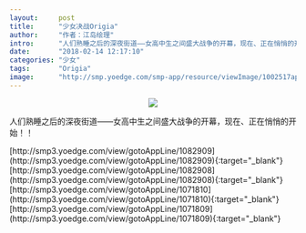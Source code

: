 ```yaml
---
layout:     post
title:      "少女决战Origia"
author:     "作者：江岛绘理"
intro:      "人们熟睡之后的深夜街道——女高中生之间盛大战争的开幕，现在、正在悄悄的开始！！"
date:       "2018-02-14 12:17:10"
categories: "少女"
tags:       "Origia"
image:      "http://smp.yoedge.com/smp-app/resource/viewImage/1002517appline.png"
---
```

<div style="text-align: center">
<p><img src="http://smp.yoedge.com/smp-app/resource/viewImage/1002517appline.png"/></p>
</div>
<p class="post-meta">
<span>人们熟睡之后的深夜街道——女高中生之间盛大战争的开幕，现在、正在悄悄的开始！！</span>
</p>
[http://smp3.yoedge.com/view/gotoAppLine/1082909](http://smp3.yoedge.com/view/gotoAppLine/1082909){:target="_blank"}
[http://smp3.yoedge.com/view/gotoAppLine/1082908](http://smp3.yoedge.com/view/gotoAppLine/1082908){:target="_blank"}
[http://smp3.yoedge.com/view/gotoAppLine/1071810](http://smp3.yoedge.com/view/gotoAppLine/1071810){:target="_blank"}
[http://smp3.yoedge.com/view/gotoAppLine/1071809](http://smp3.yoedge.com/view/gotoAppLine/1071809){:target="_blank"}


